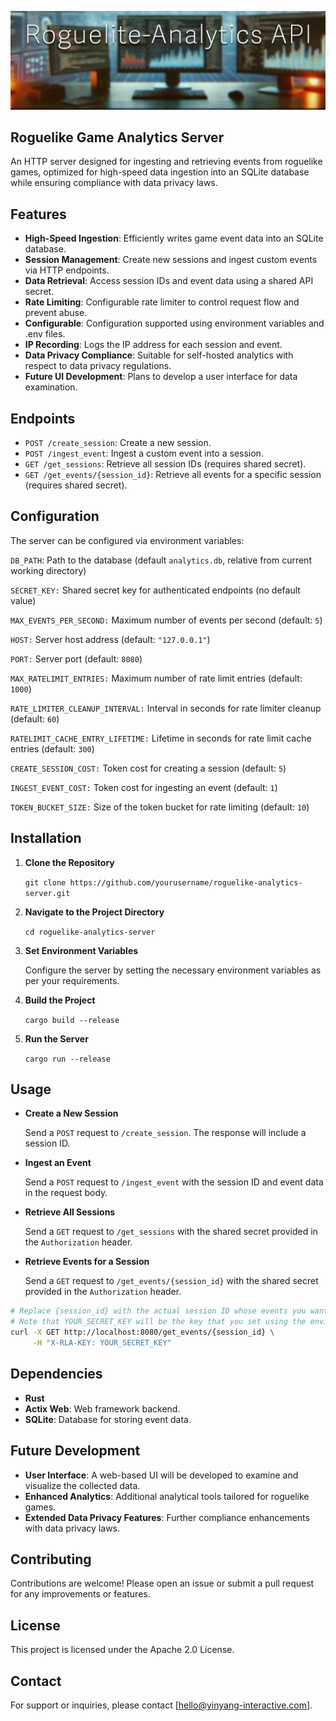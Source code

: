 ![Roguelike Game Analytics Server](__assets/roguelike-analytics-api.jpg)

## Roguelike Game Analytics Server

An HTTP server designed for ingesting and retrieving events from roguelike games, optimized for high-speed data ingestion into an SQLite database while ensuring compliance with data privacy laws.

## Features

*   **High-Speed Ingestion**: Efficiently writes game event data into an SQLite database.
*   **Session Management**: Create new sessions and ingest custom events via HTTP endpoints.
*   **Data Retrieval**: Access session IDs and event data using a shared API secret.
*   **Rate Limiting**: Configurable rate limiter to control request flow and prevent abuse.
*   **Configurable**: Configuration supported using environment variables and .env files.
*   **IP Recording**: Logs the IP address for each session and event.
*   **Data Privacy Compliance**: Suitable for self-hosted analytics with respect to data privacy regulations.
*   **Future UI Development**: Plans to develop a user interface for data examination.

## Endpoints

*   `POST /create_session`: Create a new session.
*   `POST /ingest_event`: Ingest a custom event into a session.
*   `GET /get_sessions`: Retrieve all session IDs (requires shared secret).
*   `GET /get_events/{session_id}`: Retrieve all events for a specific session (requires shared secret).

## Configuration

The server can be configured via environment variables:

`DB_PATH`: Path to the database (default `analytics.db`, relative from current working directory)

`SECRET_KEY:` Shared secret key for authenticated endpoints (no default value)

`MAX_EVENTS_PER_SECOND:` Maximum number of events per second (default: `5`)

`HOST:` Server host address (default: `"127.0.0.1"`)

`PORT:` Server port (default: `8080`)

`MAX_RATELIMIT_ENTRIES:` Maximum number of rate limit entries (default: `1000`)

`RATE_LIMITER_CLEANUP_INTERVAL:` Interval in seconds for rate limiter cleanup (default: `60`)

`RATELIMIT_CACHE_ENTRY_LIFETIME:` Lifetime in seconds for rate limit cache entries (default: `300`)

`CREATE_SESSION_COST:` Token cost for creating a session (default: `5`)

`INGEST_EVENT_COST:` Token cost for ingesting an event (default: `1`)

`TOKEN_BUCKET_SIZE:` Size of the token bucket for rate limiting (default: `10`)

## Installation

1.  **Clone the Repository**
    
    `git clone https://github.com/yourusername/roguelike-analytics-server.git`
    
2.  **Navigate to the Project Directory**
    
    `cd roguelike-analytics-server`
    
3.  **Set Environment Variables**
    
    Configure the server by setting the necessary environment variables as per your requirements.
    
4.  **Build the Project**
    
    `cargo build --release`
    
5.  **Run the Server**
    
    `cargo run --release`
    

## Usage

*   **Create a New Session**
    
    Send a `POST` request to `/create_session`. The response will include a session ID.
    
*   **Ingest an Event**
    
    Send a `POST` request to `/ingest_event` with the session ID and event data in the request body.
    
*   **Retrieve All Sessions**
    
    Send a `GET` request to `/get_sessions` with the shared secret provided in the `Authorization` header.
    
*   **Retrieve Events for a Session**
    
    Send a `GET` request to `/get_events/{session_id}` with the shared secret provided in the `Authorization` header.

```bash
# Replace {session_id} with the actual session ID whose events you want to retrieve. 
# Note that YOUR_SECRET_KEY will be the key that you set using the environment variable SECRET_KEY.
curl -X GET http://localhost:8080/get_events/{session_id} \
     -H "X-RLA-KEY: YOUR_SECRET_KEY"
```
    

## Dependencies

*   **Rust**
*   **Actix Web**: Web framework backend.
*   **SQLite**: Database for storing event data.

## Future Development

*   **User Interface**: A web-based UI will be developed to examine and visualize the collected data.
*   **Enhanced Analytics**: Additional analytical tools tailored for roguelike games.
*   **Extended Data Privacy Features**: Further compliance enhancements with data privacy laws.

## Contributing

Contributions are welcome! Please open an issue or submit a pull request for any improvements or features.

## License

This project is licensed under the Apache 2.0 License.

## Contact

For support or inquiries, please contact \[hello@yinyang-interactive.com\].
